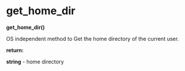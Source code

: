 # get\_home\_dir

**get\_home\_dir()**

OS independent method to Get the home directory of the current user.

**return:**

**string** - home directory
